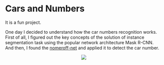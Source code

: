 # Cars and Numbers

It is a fun project.

One day I decided to understand how the car numbers recognition works.
First of all, I figured out the key concepts of the solution of instance segmentation task using the popular network architecture Mask R-CNN.
And then, I found the [nomeroff-net](https://github.com/ria-com/nomeroff-net) and applied it to detect the car number.

<p align="center">
  <img src='https://habrastorage.org/webt/n3/cs/tp/n3cstpty6ktfwhw6vklswah1rxk.png'/>
</p>

